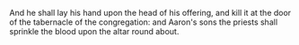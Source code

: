 And he shall lay his hand upon the head of his offering, and kill it at the door of the tabernacle of the congregation: and Aaron's sons the priests shall sprinkle the blood upon the altar round about.
